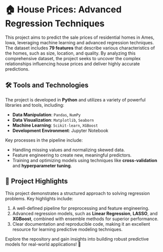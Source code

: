 # 🏠 House Prices: Advanced Regression Techniques

This project aims to predict the sale prices of residential homes in Ames, Iowa, leveraging machine learning and advanced regression techniques. The dataset includes **79 features** that describe various characteristics of the homes, such as size, location, and quality. By analyzing this comprehensive dataset, the project seeks to uncover the complex relationships influencing house prices and deliver highly accurate predictions.

## 🛠 Tools and Technologies

The project is developed in **Python** and utilizes a variety of powerful libraries and tools, including:

- **Data Manipulation**: `Pandas`, `NumPy`
- **Data Visualization**: `Matplotlib`, `Seaborn`
- **Machine Learning**: `Scikit-learn`, `XGBoost`
- **Development Environment**: Jupyter Notebook

Key processes in the pipeline include:

- Handling missing values and normalizing skewed data.
- Feature engineering to create new, meaningful predictors.
- Training and optimizing models using techniques like **cross-validation** and **hyperparameter tuning**.

## 🚀 Project Highlights

This project demonstrates a structured approach to solving regression problems. Key highlights include:

1. A well-defined pipeline for preprocessing and feature engineering.
2. Advanced regression models, such as **Linear Regression**, **LASSO**, and **XGBoost**, combined with ensemble methods for superior performance.
3. Clear documentation and reproducible code, making it an excellent resource for learning predictive modeling techniques.

Explore the repository and gain insights into building robust predictive models for real-world applications! 🎉
